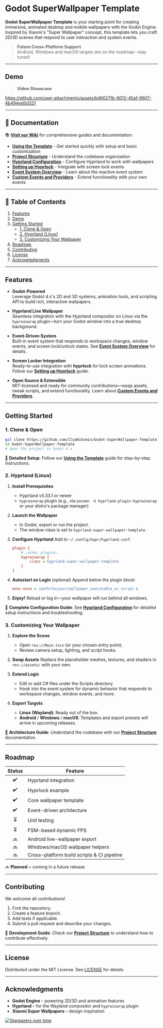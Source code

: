 # Godot SuperWallpaper Template

**Godot SuperWallpaper Template** is your starting point for creating immersive, animated desktop and mobile wallpapers with the Godot Engine. Inspired by Xiaomi's "Super Wallpaper" concept, this template lets you craft 2D/3D scenes that respond to user interaction and system events.

> **Future Cross-Platform Support**  
> Android, Windows and macOS targets are on the roadmap—stay tuned!

---

## Demo

> **Video Showcase**

https://github.com/user-attachments/assets/bd9027fb-9012-45a1-9607-4b494ed0d321

---

## 📖 Documentation

📚 **[Visit our Wiki](../../wiki)** for comprehensive guides and documentation:

- **[Using the Template](../../wiki/Using-the-Template)** - Get started quickly with setup and basic customization
- **[Project Structure](../../wiki/Project-Structure)** - Understand the codebase organization
- **[Hyprland Configuration](../../wiki/Hyprland-Configuration)** - Configure Hyprland to work with wallpapers
- **[Setting up Hyprlock](../../wiki/Setting-up-Hyprlock-with-SuperWallpaper)** - Integrate with screen lock events
- **[Event System Overview](../../wiki/Hyprland-IPC-Event-System-Overview)** - Learn about the reactive event system
- **[Custom Events and Providers](../../wiki/Custom-Events-and-Providers)** - Extend functionality with your own events

---

## 📖 Table of Contents

1. [Features](#features)  
2. [Demo](#demo)  
3. [Getting Started](#getting-started)  
   - [1. Clone & Open](#1-clone--open)  
   - [2. Hyprland (Linux)](#2-hyprland-linux)  
   - [3. Customizing Your Wallpaper](#3-customizing-your-wallpaper)  
4. [Roadmap](#roadmap)  
5. [Contributing](#contributing)  
6. [License](#license)  
7. [Acknowledgments](#acknowledgments)

---

## Features

- **Godot-Powered**  
  Leverage Godot 4.x's 2D and 3D systems, animation tools, and scripting API to build rich, interactive wallpapers.

- **Hyprland Live Wallpaper**  
  Seamless integration with the Hyprland compositor on Linux via the `hyprwinwrap` plugin—turn your Godot window into a true desktop background.

- **Event-Driven System**  
  Built-in event system that responds to workspace changes, window events, and screen lock/unlock states. See **[Event System Overview](../../wiki/Hyprland-IPC-Event-System-Overview)** for details.

- **Screen Locker Integration**  
  Ready-to-use integration with **hyprlock** for lock screen animations. Follow our **[Setting up Hyprlock](../../wiki/Setting-up-Hyprlock-with-SuperWallpaper)** guide.

- **Open Source & Extensible**  
  MIT-licensed and ready for community contributions—swap assets, tweak scripts, and extend functionality. Learn about **[Custom Events and Providers](../../wiki/Custom-Events-and-Providers)**.

---

## Getting Started

### 1. Clone & Open

```bash
git clone https://github.com/IlyaKotomin/Godot-SuperWallpaper-Template.git
cd Godot-SuperWallpaper-Template
# Open the project in Godot 4.x
```

📖 **Detailed Setup**: Follow our **[Using the Template](../../wiki/Using-the-Template)** guide for step-by-step instructions.

### 2. Hyprland (Linux)

1. **Install Prerequisites**

   * Hyprland v0.33.1 or newer
   * `hyprwinwrap` plugin (e.g., via `pacman -S hyprland-plugin-hyprwinwrap` or your distro's package manager)

2. **Launch the Wallpaper**

   * In Godot, export or run the project.
   * The window class is set to `hyprland-super-wallpaper-template`.

3. **Configure Hyprland**
   Add to `~/.config/hypr/hyprland.conf`:

   ```ini
   plugin {
       # …other plugins…
       hyprwinwrap {
           class = hyprland-super-wallpaper-template
       }
   }
   ```

4. **Autostart on Login** (optional)
   Append below the plugin block:

   ```ini
   exec-once = /path/to/your/wallpaper_executable_or_script &
   ```

5. **Enjoy!**
   Reload or log in—your wallpaper will run behind all windows.

📖 **Complete Configuration Guide**: See **[Hyprland Configuration](../../wiki/Hyprland-Configuration)** for detailed setup instructions and troubleshooting.

### 3. Customizing Your Wallpaper

1. **Explore the Scene**

   * Open `res://Main.tscn` (or your chosen entry point).
   * Review camera setup, lighting, and script hooks.

2. **Swap Assets**
   Replace the placeholder meshes, textures, and shaders in `res://assets/` with your own.

3. **Extend Logic**

   * Edit or add C# files under the Scripts directory.
   * Hook into the event system for dynamic behavior that responds to workspace changes, window events, and more.

4. **Export Targets**

   * **Linux (Wayland)**: Ready out of the box.
   * **Android** / **Windows** / **macOS**: Templates and export presets will arrive in upcoming releases.

📖 **Architecture Guide**: Understand the codebase with our **[Project Structure](../../wiki/Project-Structure)** documentation.

---

## Roadmap

| Status | Feature                                    |
| :----: | ------------------------------------------ |
|   ✔️   | Hyprland integration                       |
|   ✔️   | Hyprlock example                           |
|   ✔️   | Core wallpaper template                    |
|   ✔️   | Event-driven architecture                  |
|    ⏳   | Unit testing                               |
|    ⏳   | FSM-based dynamic FPS                      |
|   🔜   | Android live-wallpaper export              |
|   🔜   | Windows/macOS wallpaper helpers            |
|   🔜   | Cross-platform build scripts & CI pipeline |

🔜 **Planned** = coming in a future release

---

## Contributing

We welcome all contributions!

1. Fork the repository.
2. Create a feature branch.
3. Add tests if applicable.
4. Submit a pull request and describe your changes.

📖 **Development Guide**: Check our **[Project Structure](../../wiki/Project-Structure)** to understand how to contribute effectively.

---

## License

Distributed under the MIT License. See [LICENSE](LICENSE) for details.

---

## Acknowledgments

* **Godot Engine** – powering 2D/3D and animation features
* **Hyprland** – for the Wayland compositor and `hyprwinwrap` plugin
* **Xiaomi Super Wallpapers** – design inspiration

[![Stargazers over time](https://starchart.cc/IlyaKotomin/Godot-SuperWallpaper-Template.svg?variant=adaptive)](https://starchart.cc/IlyaKotomin/Godot-SuperWallpaper-Template)
